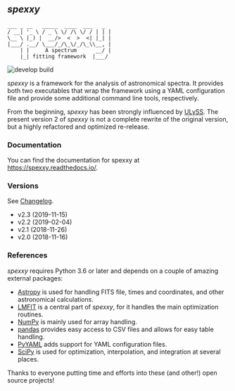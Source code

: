 ## *spexxy*

```text
___ _ __   _____  ____  ___   _ 
/ __| '_ \ / _ \ \/ /\ \/ / | | |
\__ \ |_) |  __/>  <  >  <| |_| |
|___/ .__/ \___/_/\_\/_/\_\\__, |
    | |     A spectrum      __/ |
    |_| fitting framework  |___/ 
```


![develop build](https://github.com/thusser/spexxy/workflows/pytest/badge.svg)

*spexxy* is a framework for the analysis of astronomical spectra. It provides both two executables
that wrap the framework using a YAML configuration file and provide some additional command line
tools, respectively.

From the beginning, *spexxy* has been strongly influenced by [ULySS](http://ulyss.univ-lyon1.fr/). The present
version 2 of *spexxy* is not a complete rewrite of the original version, but a highly refactored and optimized 
re-release.


### Documentation

You can find the documentation for spexxy at <https://spexxy.readthedocs.io/>.

### Versions
See [Changelog](CHANGELOG.md).
* v2.3 (2019-11-15)
* v2.2 (2019-02-04)
* v2.1 (2018-11-26)
* v2.0 (2018-11-16)


### References

*spexxy* requires Python 3.6 or later and depends on a couple of amazing external packages:

* [Astropy](http://www.astropy.org/) is used for handling FITS file, times and coordinates, and other
  astronomical calculations.
* [LMFIT](https://lmfit.github.io/lmfit-py/) is a central part of *spexxy*, for it handles the main
  optimization routines.
* [NumPy](http://www.numpy.org/) is mainly used for array handling.
* [pandas](https://pandas.pydata.org/) provides easy access to CSV files and allows for easy table
  handling.
* [PyYAML](https://pyyaml.org/) adds support for YAML configuration files.
* [SciPy](https://www.scipy.org/) is used for optimization, interpolation, and integration at several
  places.

Thanks to everyone putting time and efforts into these (and other!) open source projects!
